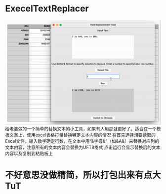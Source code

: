 # ExecelTextReplacer
![image](https://github.com/tianluoball/ExecelTextReplacer/blob/main/ezgif-1-ceb0825439.gif)  
给老婆做的一个简单的替换文本的小工具，如果有人用那就更好了。适合在一个模板文案上，使用excel表格打量替换特定文本内容的情况
将首先选择想要读取的Excel文件，输入数字确定行数，在文本中用“&字母&”（如&A&）来替换对应列的文本内容，注意所有的文本内容会替换为UFT8格式
点击运行会显示替换后的文本内容以及复制到粘贴板上
# 不好意思没做精简，所以打包出来有点大TuT
